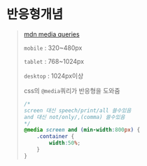 # 반응형개념

> [mdn media queries](https://developer.mozilla.org/ko/docs/Web/Guide/CSS/Media_queries)
>
> `mobile` : 320~480px
>
> `tablet` : 768~1024px
>
> `desktop` : 1024px이상
>
> css의 `@media`쿼리가 반응형을 도와줌
>
> ```css
> /*
> screen 대신 speech/print/all 쓸수있음
> and 대신 not/only/,(comma) 쓸수있음
> */
> @media screen and (min-width:800px) {
>     .container {
>         width:50%;
>     }
> }
> ```
>
> 

